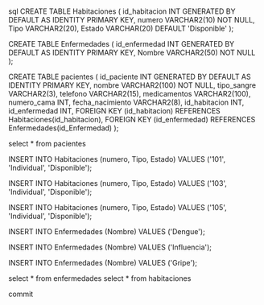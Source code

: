 #
sql
CREATE TABLE Habitaciones (
id_habitacion INT GENERATED BY DEFAULT AS IDENTITY PRIMARY KEY,
numero VARCHAR2(10) NOT NULL,
Tipo VARCHAR2(20),
Estado VARCHAR(20) DEFAULT 'Disponible'
);

CREATE TABLE Enfermedades (
id_enfermedad INT GENERATED BY DEFAULT AS IDENTITY PRIMARY KEY,
Nombre VARCHAR2(50) NOT NULL
);

CREATE TABLE pacientes (
    id_paciente INT GENERATED BY DEFAULT AS IDENTITY PRIMARY KEY,
    nombre VARCHAR2(100) NOT NULL,
    tipo_sangre VARCHAR2(3),
    telefono VARCHAR2(15),
    medicamentos VARCHAR2(100),
    numero_cama INT,
    fecha_nacimiento VARCHAR2(8),
    id_habitacion INT,
    id_enfermedad INT,
    FOREIGN KEY (id_habitacion) REFERENCES Habitaciones(id_habitacion),
    FOREIGN KEY (id_enfermedad) REFERENCES Enfermedades(id_Enfermedad)
);

select * from pacientes

INSERT INTO Habitaciones (numero, Tipo, Estado) 
VALUES ('101', 'Individual', 'Disponible');

INSERT INTO Habitaciones (numero, Tipo, Estado) 
VALUES ('103', 'Individual', 'Disponible');

INSERT INTO Habitaciones (numero, Tipo, Estado) 
VALUES ('105', 'Individual', 'Disponible');

INSERT INTO Enfermedades (Nombre) 
VALUES ('Dengue');

INSERT INTO Enfermedades (Nombre) 
VALUES ('Influencia');

INSERT INTO Enfermedades (Nombre) 
VALUES ('Gripe');

select * from enfermedades
select * from habitaciones

commit
